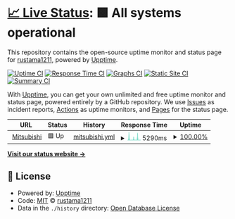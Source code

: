 # [📈 Live Status](https://rustama1211.github.io/up): <!--live status--> **🟩 All systems operational**

This repository contains the open-source uptime monitor and status page for [rustama1211](https://rustama1211.github.io/up), powered by [Upptime](https://github.com/upptime/upptime).

[![Uptime CI](https://github.com/rustama1211/up/workflows/Uptime%20CI/badge.svg)](https://github.com/rustama1211/up/actions?query=workflow%3A%22Uptime+CI%22)
[![Response Time CI](https://github.com/rustama1211/up/workflows/Response%20Time%20CI/badge.svg)](https://github.com/rustama1211/up/actions?query=workflow%3A%22Response+Time+CI%22)
[![Graphs CI](https://github.com/rustama1211/up/workflows/Graphs%20CI/badge.svg)](https://github.com/rustama1211/up/actions?query=workflow%3A%22Graphs+CI%22)
[![Static Site CI](https://github.com/rustama1211/up/workflows/Static%20Site%20CI/badge.svg)](https://github.com/rustama1211/up/actions?query=workflow%3A%22Static+Site+CI%22)
[![Summary CI](https://github.com/rustama1211/up/workflows/Summary%20CI/badge.svg)](https://github.com/rustama1211/up/actions?query=workflow%3A%22Summary+CI%22)

With [Upptime](https://upptime.js.org), you can get your own unlimited and free uptime monitor and status page, powered entirely by a GitHub repository. We use [Issues](https://github.com/rustama1211/up/issues) as incident reports, [Actions](https://github.com/rustama1211/up/actions) as uptime monitors, and [Pages](https://rustama1211.github.io/up) for the status page.

<!--start: status pages-->
<!-- This summary is generated by Upptime (https://github.com/upptime/upptime) -->
<!-- Do not edit this manually, your changes will be overwritten -->
<!-- prettier-ignore -->
| URL | Status | History | Response Time | Uptime |
| --- | ------ | ------- | ------------- | ------ |
| <img alt="" src="https://icons.duckduckgo.com/ip3/mitsubishimotorsid-mobileapp.com.ico" height="13"> [Mitsubishi](https://mitsubishimotorsid-mobileapp.com/app/login) | 🟩 Up | [mitsubishi.yml](https://github.com/rustama1211/up/commits/HEAD/history/mitsubishi.yml) | <details><summary><img alt="Response time graph" src="./graphs/mitsubishi/response-time-week.png" height="20"> 5290ms</summary><br><a href="https://statuses.otesuto.com/history/mitsubishi"><img alt="Response time 4060" src="https://img.shields.io/endpoint?url=https%3A%2F%2Fraw.githubusercontent.com%2Frustama1211%2Fup%2FHEAD%2Fapi%2Fmitsubishi%2Fresponse-time.json"></a><br><a href="https://statuses.otesuto.com/history/mitsubishi"><img alt="24-hour response time 6322" src="https://img.shields.io/endpoint?url=https%3A%2F%2Fraw.githubusercontent.com%2Frustama1211%2Fup%2FHEAD%2Fapi%2Fmitsubishi%2Fresponse-time-day.json"></a><br><a href="https://statuses.otesuto.com/history/mitsubishi"><img alt="7-day response time 5290" src="https://img.shields.io/endpoint?url=https%3A%2F%2Fraw.githubusercontent.com%2Frustama1211%2Fup%2FHEAD%2Fapi%2Fmitsubishi%2Fresponse-time-week.json"></a><br><a href="https://statuses.otesuto.com/history/mitsubishi"><img alt="30-day response time 4861" src="https://img.shields.io/endpoint?url=https%3A%2F%2Fraw.githubusercontent.com%2Frustama1211%2Fup%2FHEAD%2Fapi%2Fmitsubishi%2Fresponse-time-month.json"></a><br><a href="https://statuses.otesuto.com/history/mitsubishi"><img alt="1-year response time 4241" src="https://img.shields.io/endpoint?url=https%3A%2F%2Fraw.githubusercontent.com%2Frustama1211%2Fup%2FHEAD%2Fapi%2Fmitsubishi%2Fresponse-time-year.json"></a></details> | <details><summary><a href="https://statuses.otesuto.com/history/mitsubishi">100.00%</a></summary><a href="https://statuses.otesuto.com/history/mitsubishi"><img alt="All-time uptime 99.74%" src="https://img.shields.io/endpoint?url=https%3A%2F%2Fraw.githubusercontent.com%2Frustama1211%2Fup%2FHEAD%2Fapi%2Fmitsubishi%2Fuptime.json"></a><br><a href="https://statuses.otesuto.com/history/mitsubishi"><img alt="24-hour uptime 100.00%" src="https://img.shields.io/endpoint?url=https%3A%2F%2Fraw.githubusercontent.com%2Frustama1211%2Fup%2FHEAD%2Fapi%2Fmitsubishi%2Fuptime-day.json"></a><br><a href="https://statuses.otesuto.com/history/mitsubishi"><img alt="7-day uptime 100.00%" src="https://img.shields.io/endpoint?url=https%3A%2F%2Fraw.githubusercontent.com%2Frustama1211%2Fup%2FHEAD%2Fapi%2Fmitsubishi%2Fuptime-week.json"></a><br><a href="https://statuses.otesuto.com/history/mitsubishi"><img alt="30-day uptime 100.00%" src="https://img.shields.io/endpoint?url=https%3A%2F%2Fraw.githubusercontent.com%2Frustama1211%2Fup%2FHEAD%2Fapi%2Fmitsubishi%2Fuptime-month.json"></a><br><a href="https://statuses.otesuto.com/history/mitsubishi"><img alt="1-year uptime 99.57%" src="https://img.shields.io/endpoint?url=https%3A%2F%2Fraw.githubusercontent.com%2Frustama1211%2Fup%2FHEAD%2Fapi%2Fmitsubishi%2Fuptime-year.json"></a></details>

<!--end: status pages-->

[**Visit our status website →**](https://rustama1211.github.io/up)

## 📄 License

- Powered by: [Upptime](https://github.com/upptime/upptime)
- Code: [MIT](./LICENSE) © [rustama1211](https://rustama1211.github.io/up)
- Data in the `./history` directory: [Open Database License](https://opendatacommons.org/licenses/odbl/1-0/)
